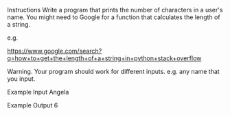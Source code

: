 Instructions
Write a program that prints the number of characters in a user's name. You might need to Google for a function that calculates the length of a string.

e.g.

https://www.google.com/search?q=how+to+get+the+length+of+a+string+in+python+stack+overflow

Warning. Your program should work for different inputs. e.g. any name that you input.

Example Input
Angela

Example Output
6